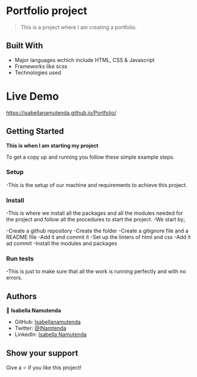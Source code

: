 
# Portfolio project

> This is a project where I am creating a portfolio.


## Built With

- Major languages wchich include HTML, CSS & Javascript
- Frameworks like scss
- Technologies used

# Live Demo
https://isabellanamutenda.github.io/Portfolio/


## Getting Started

**This is when I am starting my project**


To get a copy up and running you follow these simple example steps.

### Setup
-This is the setup of our machine and requirements to achieve this project.

### Install
-This is where we install all the packages and all the modules needed for the project and follow all the procedures to start the project.
-We start by;

 -Create a github repository
 -Create the folder
 -Create a gitignore file and a README file
 -Add it and commit it
 -Set up the linters of html and css
 -Add it ad commit
 -Install the modules and packages


### Run tests
-This is just to make sure that all the work is running perfectly and with no errors.



## Authors

👤 **Isabella Namutenda**

- GitHub: [Isabellanamutenda](https://github.com/Isabellanamutenda)
- Twitter: [@INamtenda](https://twitter.com/INamtenda)
- LinkedIn: [Isabella Namutenda](https://www.linkedin.com/in/isabella-namutenda/)



## Show your support

Give a ⭐️ if you like this project!

